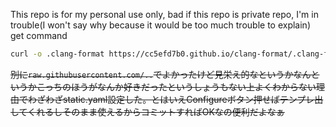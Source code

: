 This repo is for my personal use only, bad if this repo is private repo, I'm in trouble(I won't say why because it would be too much trouble to explain)
get command  
```sh
curl -o .clang-format https://cc5efd7b0.github.io/clang-format/.clang-format
```
~~別に`raw.githubusercontent.com/..`でよかったけど見栄え的なというかなんというかこっちのほうがなんか好きだったというしょうもない上よくわからない理由でわざわざstatic.yaml設定した。とはいえConfigureボタン押せばテンプレ出してくれるしそのまま使えるからコミットすればOKなの便利だよなぁ~~
